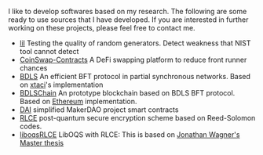 I like to develop softwares based on my research. The following are some ready to use sources that I have developed. If you are interested in further working on these projects, please feel free to contact me.

- [lil](https://github.com/yonggewang/lil) Testing the quality of random generators. Detect weakness that NIST tool cannot detect
- [CoinSwap-Contracts](https://github.com/coinswapapp) A DeFi swapping platform to reduce front runner chances
- [BDLS](https://github.com/yonggewang/bdls) An efficient BFT protocol in partial synchronous networks. Based on [xtaci](https://github.com/xtaci)'s implementation
- [BDLSChain](https://github.com/yonggewang/BDLSChain) An prototype blockchain based on BDLS BFT protocol. Based on [Ethereum](https://github.com/Ethereum)  implementation. 
- [DAI](https://github.com/yonggewang/DAI) simplified MakerDAO project smart contracts
- [RLCE](https://github.com/yonggewang/RLCE) post-quantum secure encryption scheme based on Reed-Solomon codes. 
- [liboqsRLCE](https://github.com/yonggewang/liboqs) LibOQS with RLCE: This is based on [Jonathan Wagner's Master thesis](https://ninercommons.charlotte.edu/islandora/object/etd%3A3126)

